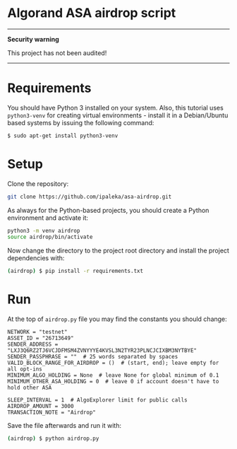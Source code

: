 # Algorand ASA airdrop script

---
**Security warning**

This project has not been audited!

---

# Requirements

You should have Python 3 installed on your system. Also, this tutorial uses `python3-venv` for creating virtual environments - install it in a Debian/Ubuntu based systems by issuing the following command:

```bash
$ sudo apt-get install python3-venv
```


# Setup

Clone the repository:

```bash
git clone https://github.com/ipaleka/asa-airdrop.git
```

As always for the Python-based projects, you should create a Python environment and activate it:

```bash
python3 -m venv airdrop
source airdrop/bin/activate
```

Now change the directory to the project root directory and install the project dependencies with:

```bash
(airdrop) $ pip install -r requirements.txt
```


# Run

At the top of `airdrop.py` file you may find the constants you should change:

```
NETWORK = "testnet"
ASSET_ID = "26713649"
SENDER_ADDRESS = "LXJ3Q6RZ2TJ6VCJDFMSM4ZVNYYYE4KVSL3N2TYR23PLNCJCIXBM3NYTBYE"
SENDER_PASSPHRASE = ""  # 25 words separated by spaces
VALID_BLOCK_RANGE_FOR_AIRDROP = ()  # (start, end); leave empty for all opt-ins
MINIMUM_ALGO_HOLDING = None  # leave None for global minimum of 0.1
MINIMUM_OTHER_ASA_HOLDING = 0  # leave 0 if account doesn't have to hold other ASA

SLEEP_INTERVAL = 1  # AlgoExplorer limit for public calls
AIRDROP_AMOUNT = 3000
TRANSACTION_NOTE = "Airdrop"
```

Save the file afterwards and run it with:

```bash
(airdrop) $ python airdrop.py
```
